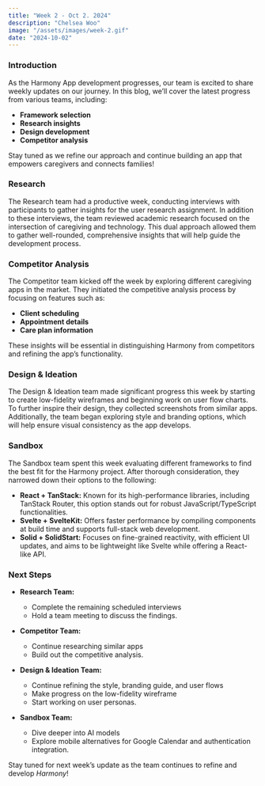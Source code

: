```yaml
---
title: "Week 2 - Oct 2. 2024"
description: "Chelsea Woo"
image: "/assets/images/week-2.gif"
date: "2024-10-02"
---
```


### Introduction

As the Harmony App development progresses, our team is excited to share weekly updates on our journey. In this blog, we’ll cover the latest progress from various teams, including:

- **Framework selection**
- **Research insights**
- **Design development**
- **Competitor analysis**

Stay tuned as we refine our approach and continue building an app that empowers caregivers and connects families!

### Research

The Research team had a productive week, conducting interviews with participants to gather insights for the user research assignment. In addition to these interviews, the team reviewed academic research focused on the intersection of caregiving and technology. This dual approach allowed them to gather well-rounded, comprehensive insights that will help guide the development process.

### Competitor Analysis

The Competitor team kicked off the week by exploring different caregiving apps in the market. They initiated the competitive analysis process by focusing on features such as:

- **Client scheduling**
- **Appointment details**
- **Care plan information**

These insights will be essential in distinguishing Harmony from competitors and refining the app’s functionality.

### Design & Ideation

The Design & Ideation team made significant progress this week by starting to create low-fidelity wireframes and beginning work on user flow charts. To further inspire their design, they collected screenshots from similar apps. Additionally, the team began exploring style and branding options, which will help ensure visual consistency as the app develops.

### Sandbox

The Sandbox team spent this week evaluating different frameworks to find the best fit for the Harmony project. After thorough consideration, they narrowed down their options to the following:

- **React + TanStack:** Known for its high-performance libraries, including TanStack Router, this option stands out for robust JavaScript/TypeScript functionalities.
- **Svelte + SvelteKit:** Offers faster performance by compiling components at build time and supports full-stack web development.
- **Solid + SolidStart:** Focuses on fine-grained reactivity, with efficient UI updates, and aims to be lightweight like Svelte while offering a React-like API.

### Next Steps

- **Research Team:** 
  - Complete the remaining scheduled interviews 
  - Hold a team meeting to discuss the findings.

- **Competitor Team:** 
  - Continue researching similar apps 
  - Build out the competitive analysis.

- **Design & Ideation Team:** 
  - Continue refining the style, branding guide, and user flows 
  - Make progress on the low-fidelity wireframe 
  - Start working on user personas.

- **Sandbox Team:** 
  - Dive deeper into AI models 
  - Explore mobile alternatives for Google Calendar and authentication integration.

Stay tuned for next week’s update as the team continues to refine and develop *Harmony*!
